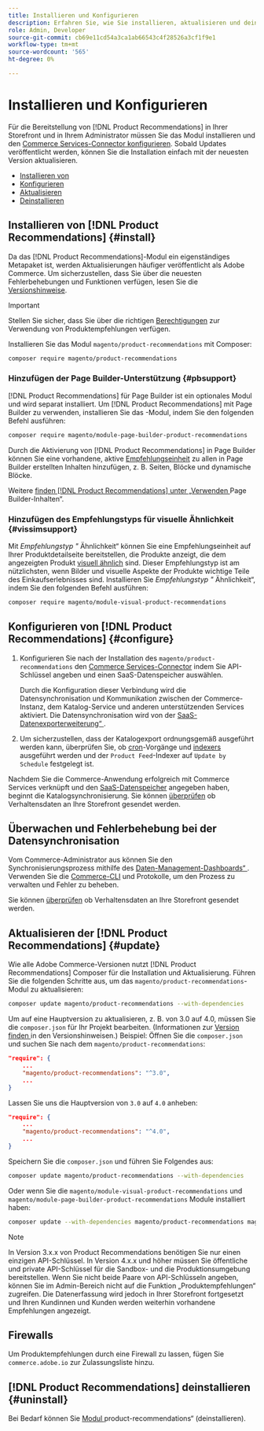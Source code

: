 ```yaml
---
title: Installieren und Konfigurieren
description: Erfahren Sie, wie Sie installieren, aktualisieren und deinstallieren [!DNL Product Recommendations].
role: Admin, Developer
source-git-commit: cb69e11cd54a3ca1ab66543c4f28526a3cf1f9e1
workflow-type: tm+mt
source-wordcount: '565'
ht-degree: 0%

---
```


# Installieren und Konfigurieren

Für die Bereitstellung von [!DNL Product Recommendations] in Ihrer Storefront und in Ihrem Administrator müssen Sie das Modul installieren und den [Commerce Services-Connector konfigurieren](../landing/saas.md). Sobald Updates veröffentlicht werden, können Sie die Installation einfach mit der neuesten Version aktualisieren.

- [Installieren von](#install)
- [Konfigurieren](#configure)
- [Aktualisieren](#update)
- [Deinstallieren](#uninstall)

## Installieren von [!DNL Product Recommendations] {#install}

Da das [!DNL Product Recommendations]-Modul ein eigenständiges Metapaket ist, werden Aktualisierungen häufiger veröffentlicht als Adobe Commerce. Um sicherzustellen, dass Sie über die neuesten Fehlerbehebungen und Funktionen verfügen, lesen Sie die [Versionshinweise](release-notes.md).

>[!IMPORTANT]
>
>Stellen Sie sicher, dass Sie über die richtigen [Berechtigungen](../landing/saas.md#credentials) zur Verwendung von Produktempfehlungen verfügen.

Installieren Sie das Modul `magento/product-recommendations` mit Composer:

```bash
composer require magento/product-recommendations
```

### Hinzufügen der Page Builder-Unterstützung {#pbsupport}

[!DNL Product Recommendations] für Page Builder ist ein optionales Modul und wird separat installiert. Um [!DNL Product Recommendations] mit Page Builder zu verwenden, installieren Sie das -Modul, indem Sie den folgenden Befehl ausführen:

```bash
composer require magento/module-page-builder-product-recommendations
```

Durch die Aktivierung von [!DNL Product Recommendations] in Page Builder können Sie eine vorhandene, aktive [Empfehlungseinheit](https://experienceleague.adobe.com/en/docs/commerce-admin/page-builder/add-content/recommendations) zu allen in Page Builder erstellten Inhalten hinzufügen, z. B. Seiten, Blöcke und dynamische Blöcke.

Weitere [ finden  [!DNL Product Recommendations]  unter „Verwenden ](page-builder.md) Page Builder-Inhalten“.

### Hinzufügen des Empfehlungstyps für visuelle Ähnlichkeit {#vissimsupport}

Mit _Empfehlungstyp &quot;_ Ähnlichkeit“ können Sie eine Empfehlungseinheit auf Ihrer Produktdetailseite bereitstellen, die Produkte anzeigt, die dem angezeigten Produkt [visuell ähnlich](type.md#visualsim) sind. Dieser Empfehlungstyp ist am nützlichsten, wenn Bilder und visuelle Aspekte der Produkte wichtige Teile des Einkaufserlebnisses sind. Installieren Sie _Empfehlungstyp &quot;_ Ähnlichkeit“, indem Sie den folgenden Befehl ausführen:

```bash
composer require magento/module-visual-product-recommendations
```

## Konfigurieren von [!DNL Product Recommendations] {#configure}

1. Konfigurieren Sie nach der Installation des `magento/product-recommendations` den [Commerce Services-Connector](../landing/saas.md) indem Sie API-Schlüssel angeben und einen SaaS-Datenspeicher auswählen.

   Durch die Konfiguration dieser Verbindung wird die Datensynchronisation und Kommunikation zwischen der Commerce-Instanz, dem Katalog-Service und anderen unterstützenden Services aktiviert. Die Datensynchronisation wird von der [SaaS-Datenexporterweiterung“ ](../data-export/overview.md).

1. Um sicherzustellen, dass der Katalogexport ordnungsgemäß ausgeführt werden kann, überprüfen Sie, ob [cron](https://experienceleague.adobe.com/en/docs/commerce-operations/configuration-guide/cli/configure-cron-jobs)-Vorgänge und [indexers](https://experienceleague.adobe.com/en/docs/commerce-operations/configuration-guide/cli/manage-indexers) ausgeführt werden und der `Product Feed`-Indexer auf `Update by Schedule` festgelegt ist.

Nachdem Sie die Commerce-Anwendung erfolgreich mit Commerce Services verknüpft und den [SaaS-Datenspeicher](../landing/saas.md#saas-configuration) angegeben haben, beginnt die Katalogsynchronisierung. Sie können [ überprüfen](verify.md) ob Verhaltensdaten an Ihre Storefront gesendet werden.

## Überwachen und Fehlerbehebung bei der Datensynchronisation

Vom Commerce-Administrator aus können Sie den Synchronisierungsprozess mithilfe des [Daten-Management-Dashboards“ ](https://experienceleague.adobe.com/en/docs/commerce-admin/systems/data-transfer/data-dashboard). Verwenden Sie die [Commerce-CLI](../data-export/data-export-cli-commands.md#troubleshooting) und Protokolle, um den Prozess zu verwalten und Fehler zu beheben.

Sie können [ überprüfen](verify.md) ob Verhaltensdaten an Ihre Storefront gesendet werden.

## Aktualisieren der [!DNL Product Recommendations] {#update}

Wie alle Adobe Commerce-Versionen nutzt [!DNL Product Recommendations] Composer für die Installation und Aktualisierung. Führen Sie die folgenden Schritte aus, um das `magento/product-recommendations`-Modul zu aktualisieren:

```bash
composer update magento/product-recommendations --with-dependencies
```

Um auf eine Hauptversion zu aktualisieren, z. B. von 3.0 auf 4.0, müssen Sie die `composer.json` für Ihr Projekt bearbeiten. (Informationen zur [ Version finden ](release-notes.md) in den Versionshinweisen.) Beispiel: Öffnen Sie die `composer.json` und suchen Sie nach dem `magento/product-recommendations`:

```json
"require": {
    ...
    "magento/product-recommendations": "^3.0",
    ...
}
```

Lassen Sie uns die Hauptversion von `3.0` auf `4.0` anheben:

```json
"require": {
    ...
    "magento/product-recommendations": "^4.0",
    ...
}
```

Speichern Sie die `composer.json` und führen Sie Folgendes aus:

```bash
composer update magento/product-recommendations --with-dependencies
```

Oder wenn Sie die `magento/module-visual-product-recommendations` und `magento/module-page-builder-product-recommendations` Module installiert haben:

```bash
composer update --with-dependencies magento/product-recommendations magento/module-visual-product-recommendations magento/module-page-builder-product-recommendations
```

>[!NOTE]
>
> In Version 3.x.x von Product Recommendations benötigen Sie nur einen einzigen API-Schlüssel. In Version 4.x.x und höher müssen Sie öffentliche und private API-Schlüssel für die Sandbox- und die Produktionsumgebung bereitstellen. Wenn Sie nicht beide Paare von API-Schlüsseln angeben, können Sie im Admin-Bereich nicht auf die Funktion „Produktempfehlungen“ zugreifen. Die Datenerfassung wird jedoch in Ihrer Storefront fortgesetzt und Ihren Kundinnen und Kunden werden weiterhin vorhandene Empfehlungen angezeigt.

## Firewalls

Um Produktempfehlungen durch eine Firewall zu lassen, fügen Sie `commerce.adobe.io` zur Zulassungsliste hinzu.

## [!DNL Product Recommendations] deinstallieren {#uninstall}

Bei Bedarf können Sie [ Modul ](https://experienceleague.adobe.com/en/docs/commerce-operations/installation-guide/tutorials/uninstall-modules)product-recommendations“ (deinstallieren).
